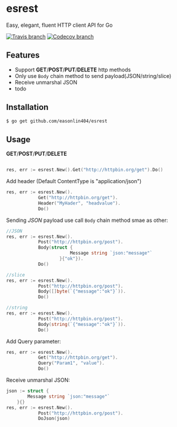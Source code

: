 # esrest 
Easy, elegant, fluent HTTP client API for Go

[![Travis branch](https://img.shields.io/travis/easonlin404/esrest/master.svg)](https://travis-ci.org/easonlin404/esrest)
[![Codecov branch](https://img.shields.io/codecov/c/github/easonlin404/esrest/master.svg)](https://codecov.io/gh/easonlin404/esrest)

## Features
* Support __GET__/__POST__/__PUT__/__DELETE__ http methods
* Only use `Body` chain method to send payload(JSON/string/slice) 
* Receive unmarshal JSON
* todo

## Installation
```sh
$ go get github.com/easonlin404/esrest
```
## Usage

__GET__/__POST__/__PUT__/__DELETE__
```go

res, err := esrest.New().Get("http://httpbin.org/get").Do()

```
Add header (Default ContentType is "application/json")
``` go
res, err := esrest.New().
		    Get("http://httpbin.org/get").
		    Header("MyHader", "headvalue").
		    Do()
```

Sending _JSON_ payload use call `Body` chain method smae as other:
``` go
//JSON
res, err := esrest.New().
		    Post("http://httpbin.org/post").
		    Body(struct {
                 		Message string `json:"message"`
                 	}{"ok"}).
		    Do()
```

``` go
//slice
res, err := esrest.New().
		    Post("http://httpbin.org/post").
		    Body([]byte(`{"message":"ok"}`)).
		    Do()
```
``` go
//string
res, err := esrest.New().
		    Post("http://httpbin.org/post").
		    Body(string(`{"message":"ok"}`)).
		    Do()
```
Add Query parameter:
``` go
res, err := esrest.New().
		    Get("http://httpbin.org/get").
		    Query("Param1", "value").
		    Do()
```

Receive unmarshal JSON:
``` go
json := struct {
		Message string `json:"message"`
	}{}
res, err := esrest.New().
		    Post("http://httpbin.org/post").
		    DoJson(json)
```

